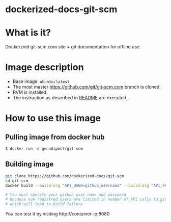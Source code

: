 # dockerized-docs-git-scm

# What is it? #
Dockerzied git-scm.com site + git documentation for offline use.

# Image description #
- Base image: `ubuntu:latest`
- The most master https://github.com/git/git-scm.com branch is cloned.
- RVM is installed.
- The instruction as described in [README](https://github.com/git/git-scm.com) are executed.

# How to use this image #

## Pulling image from docker hub
```console
$ docker run -d genadipost/git-scm
```

## Building image
```sh
git clone https://github.com/dockerized-docs/git-scm
cd git-scm
docker build --build-arg "API_USER=github_username" --build-arg "API_PASS=github_password" -t genadipost/docs-git-scm .

# You must specify your github user name and password 
# because non registred users are limited in number of API calls to github.com
# which will lead to build failure
```
You can test it by visiting http://container-ip:8080
